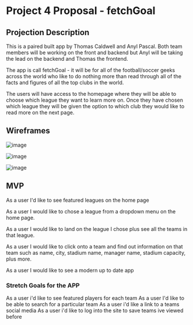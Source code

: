 # Project 4 Proposal - fetchGoal

## Projection Description

This is a paired built app by Thomas Caldwell and Anyl Pascal.
Both team members will be working on the front and backend but Anyl will be taking the lead on the backend and Thomas the frontend.

The app is call fetchGoal - it will be for all of the football/soccer geeks across the world who like to do nothing more than read through all of the facts and figures of all the top clubs in the world.

The users will have access to the homepage where they will be able to choose which league they want to learn more on. Once they have chosen which league they will be given the option to which club they would like to read more on the next page.

## Wireframes

![image](https://user-images.githubusercontent.com/62086912/92071801-932e0280-ed64-11ea-8066-5c74f1ee0a73.png)

![image](https://user-images.githubusercontent.com/62086912/92071813-988b4d00-ed64-11ea-8249-220703fa441d.png)

![image](https://user-images.githubusercontent.com/62086912/92071828-9fb25b00-ed64-11ea-8944-29101b93ec9d.png)

## MVP

As a user I'd like to see featured leagues on the home page

As a user I would like to chose a league from a dropdown menu on the home page.

As a user I would like to land on the league I chose plus see all the teams in that league.

As a user I would like to click onto a team and find out information on that team such as name, city, stadium name, manager name, stadium capacity, plus more.

As a user I would like to see a modern up to date app

### Stretch Goals for the APP

As a user i'd like to see featured players for each team
As a user I'd like to be able to search for a particular team
As a user i'd like a link to a teams social media
As a user i'd like to log into the site to save teams ive viewed before
